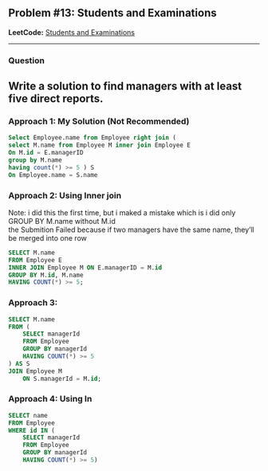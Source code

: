 
## Problem #13: Students and Examinations

**LeetCode:** [Students and Examinations](https://leetcode.com/problems/managers-with-at-least-5-direct-reports)

---

### Question  
Write a solution to find managers with at least five direct reports.
---

### Approach 1: My Solution (Not Recommended)

```sql
Select Employee.name from Employee right join (
select M.name from Employee M inner join Employee E
On M.id = E.managerID
group by M.name
having count(*) >= 5 ) S
On Employee.name = S.name
```

### Approach 2: Using Inner join

Note: i did this the first time, but i maked a mistake which is i did only  
GROUP BY M.name without M.id  
the Submition Failed because if two managers have the same name, they’ll be merged into one row
```sql
SELECT M.name
FROM Employee E
INNER JOIN Employee M ON E.managerID = M.id
GROUP BY M.id, M.name
HAVING COUNT(*) >= 5;
```

### Approach 3: 

```sql
SELECT M.name
FROM (
    SELECT managerId
    FROM Employee
    GROUP BY managerId
    HAVING COUNT(*) >= 5
) AS S
JOIN Employee M
    ON S.managerId = M.id;
```

### Approach 4: Using In 

```sql
SELECT name 
FROM Employee 
WHERE id IN (
    SELECT managerId 
    FROM Employee 
    GROUP BY managerId 
    HAVING COUNT(*) >= 5)
```
